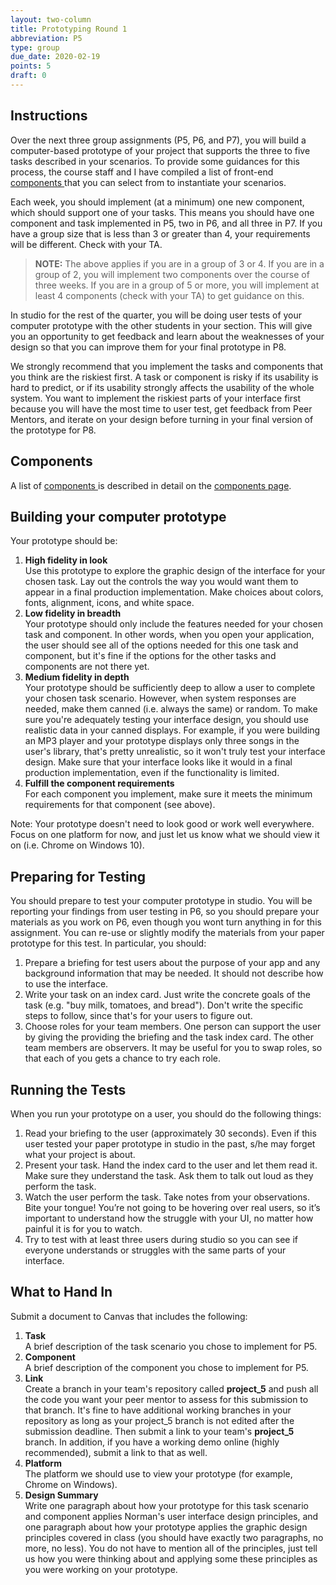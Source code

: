 ```yaml
---
layout: two-column
title: Prototyping Round 1
abbreviation: P5
type: group
due_date: 2020-02-19
points: 5
draft: 0
---
```



## Instructions
Over the next three group assignments (P5, P6, and P7), you will build a computer-based prototype of your project that supports the three to five tasks described in your scenarios. To provide some guidances for this process, the course staff and I have compiled a list of front-end <a href="components" class="pj">components <i class="fas fa-link"></i></a> that you can select from to instantiate your scenarios.

Each week, you should implement (at a minimum) one new component, which should support one of your tasks. This means you should have one component and task implemented in P5, two in P6, and all three in P7. If you have a group size that is less than 3 or greater than 4, your requirements will be different. Check with your TA.

> **NOTE:** The above applies if you are in a group of 3 or 4. If you are in a group of 2, you will implement two components over the course of three weeks. If you are in a group of 5 or more, you will implement at least 4 components (check with your TA) to get guidance on this.

In studio for the rest of the quarter, you will be doing user tests of your computer prototype with the other students in your section. This will give you an opportunity to get feedback and learn about the weaknesses of your design so that you can improve them for your final prototype in P8.

We strongly recommend that you implement the tasks and components that you think are the riskiest first. A task or component is risky if its usability is hard to predict, or if its usability strongly affects the usability of the whole system. You want to implement the riskiest parts of your interface first because you will have the most time to user test, get feedback from Peer Mentors, and iterate on your design before turning in your final version of the prototype for P8.

 
## Components
A list of <a href="components" class="pj">components <i class="fas fa-link"></i></a> is described in detail on the [components page](components).

## Building your computer prototype

Your prototype should be:

1. **High fidelity in look**<br>Use this prototype to explore the graphic design of the interface for your chosen task. Lay out the controls the way you would want them to appear in a final production implementation. Make choices about colors, fonts, alignment, icons, and white space.
2. **Low fidelity in breadth**<br>Your prototype should only include the features needed for your chosen task and component. In other words, when you open your application, the user should see all of the options needed for this one task and component, but it's fine if the options for the other tasks and components are not there yet.
3. **Medium fidelity in depth**<br>Your prototype should be sufficiently deep to allow a user to complete your chosen task scenario. However, when system responses are needed, make them canned (i.e. always the same) or random. To make sure you're adequately testing your interface design, you should use realistic data in your canned displays. For example, if you were building an MP3 player and your prototype displays only three songs in the user's library, that's pretty unrealistic, so it won't truly test your interface design. Make sure that your interface looks like it would in a final production implementation, even if the functionality is limited.
4. **Fulfill the component requirements**<br>For each component you implement, make sure it meets the minimum requirements for that component (see above).

Note: Your prototype doesn't need to look good or work well everywhere. Focus on one platform for now, and just let us know what we should view it on (i.e. Chrome on Windows 10). 


## Preparing for Testing
You should prepare to test your computer prototype in studio. You will be reporting your findings from user testing in P6, so you should prepare your materials as you work on P6, even though you wont turn anything in for this assignment. You can re-use or slightly modify the materials from your paper prototype for this test. In particular, you should:

1. Prepare a briefing for test users about the purpose of your app and any background information that may be needed. It should not describe how to use the interface.
2. Write your task on an index card. Just write the concrete goals of the task (e.g. "buy milk, tomatoes, and bread"). Don't write the specific steps to follow, since that's for your users to figure out. 
3. Choose roles for your team members. One person can support the user by giving the providing the briefing and the task index card. The other team members are observers. It may be useful for you to swap roles, so that each of you gets a chance to try each role.
 

## Running the Tests
When you run your prototype on a user, you should do the following things:

1. Read your briefing to the user (approximately 30 seconds). Even if this user tested your paper prototype in studio in the past, s/he may forget what your project is about. 
2. Present your task. Hand the index card to the user and let them read it. Make sure they understand the task. Ask them to talk out loud as they perform the task.
3. Watch the user perform the task. Take notes from your observations. Bite your tongue! You’re not going to be hovering over real users, so it’s important to understand how the struggle with your UI, no matter how painful it is for you to watch.
4. Try to test with at least three users during studio so you can see if everyone understands or struggles with the same parts of your interface.

 

## What to Hand In
Submit a document to Canvas that includes the following:

1. **Task**<br> A brief description of the task scenario you chose to implement for P5.
2. **Component**<br> A brief description of the component you chose to implement for P5.
3. **Link**<br>Create a branch in your team's repository called **project_5** and push all the code you want your peer mentor to assess for this submission to that branch. It's fine to have additional working branches in your repository as long as your project_5 branch is not edited after the submission deadline. Then submit a link to your team's **project_5** branch. In addition, if you have a working demo online (highly recommended), submit a link to that as well.
4. **Platform**<br>The platform we should use to view your prototype (for example, Chrome on Windows).
5. **Design Summary**<br>Write one paragraph about how your prototype for this task scenario and component applies Norman's user interface design principles, and one paragraph about how your prototype applies the graphic design principles covered in class (you should have exactly two paragraphs, no more, no less). You do not have to mention all of the principles, just tell us how you were thinking about and applying some these principles as you were working on your prototype.